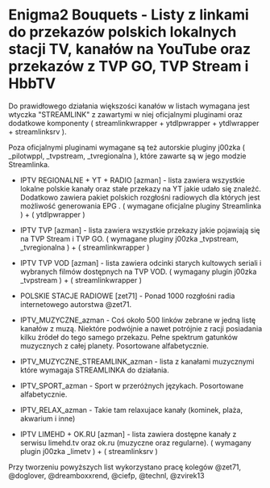 # Enigma2 Bouquets - Listy z linkami do przekazów polskich lokalnych stacji TV, kanałów na YouTube oraz przekazów z TVP GO, TVP Stream i HbbTV

Do prawidłowego działania większości kanałów w listach wymagana jest wtyczka "STREAMLINK" z zawartymi w niej oficjalnymi pluginami oraz dodatkowe komponenty ( streamlinkwrapper + ytdlpwrapper + ytdlwrapper + streamlinksrv ).

Poza oficjalnymi pluginami wymagane są też autorskie pluginy  j00zka ( _pilotwppl,  _tvpstream,  _tvregionalna ), które zawarte są w jego modzie Streamlinka.

- IPTV REGIONALNE + YT + RADIO [azman] - lista zawiera wszystkie lokalne polskie kanały oraz stałe przekazy na YT jakie udało się znaleźć. Dodatkowo zawiera pakiet polskich rozgłośni radiowych dla których jest możliwość generowania EPG . ( wymagane oficjalne pluginy Streamlinka ) + ( ytdlpwrapper )

- IPTV TVP [azman] - lista zawiera wszystkie przekazy jakie pojawiają się na TVP Stream i TVP GO. ( wymagane pluginy j00zka _tvpstream, _tvregionalna ) + ( streamlinkwrapper )

- IPTV TVP VOD [azman] - lista zawiera odcinki starych kultowych seriali i wybranych filmów dostępnych na TVP VOD. ( wymagany plugin j00zka _tvpstream ) + ( streamlinkwrapper )

- POLSKIE STACJE RADIOWE [zet71] - Ponad 1000 rozgłośni radia internetowego autorstwa @zet71.

- IPTV_MUZYCZNE_azman - Coś około 500 linków zebrane w jedną listę kanałów z muzą. Niektóre podwójnie a nawet potrójnie z racji posiadania kilku źródeł do tego samego przekazu. Pełne spektrum gatunków muzycznych z całej planety. Posortowane alfabetycznie.

- IPTV_MUZYCZNE_STREAMLINK_azman - lista z kanałami muzycznymi które wymagaja STREAMLINKA do działania.

- IPTV_SPORT_azman - Sport w przeróżnych językach. Posortowane alfabetycznie.

- IPTV_RELAX_azman - Takie tam relaxujace kanały (kominek, plaża, akwarium i inne)

- IPTV LIMEHD + OK.RU [azman] - lista zawiera dostępne kanały z serwisu limehd.tv oraz ok.ru (muzyczne oraz regularne). ( wymagany plugin j00zka _limetv ) + ( streamlinksrv )


Przy tworzeniu powyższych list wykorzystano pracę kolegów @zet71, @doglover, @dreamboxxrend, @ciefp, @technl, @zvirek13
